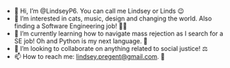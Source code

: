 - 👋 Hi, I’m @LindseyP6. You can call me Lindsey or Linds 😉
- 👀 I’m interested in cats, music, design and changing the world. Also finding a Software Engineering job! 👩‍💻
- 🌱 I’m currently learning how to navigate mass rejection as I search for a SE job! Oh and Python is my next language. 🐍
- 💞️ I’m looking to collaborate on anything related to social justice! ⚖️ 
- 📫 How to reach me: lindsey.pregent@gmail.com. 🎃

